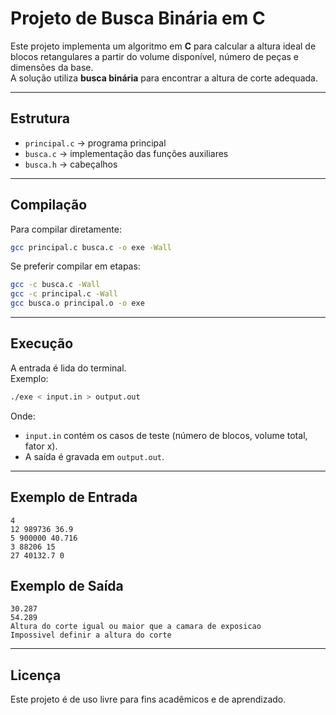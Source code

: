 # Projeto de Busca Binária em C

Este projeto implementa um algoritmo em **C** para calcular a altura ideal de blocos retangulares a partir do volume disponível, número de peças e dimensões da base.  
A solução utiliza **busca binária** para encontrar a altura de corte adequada.

---

## Estrutura
- `principal.c` → programa principal  
- `busca.c` → implementação das funções auxiliares  
- `busca.h` → cabeçalhos

---

## Compilação
Para compilar diretamente:
```bash
gcc principal.c busca.c -o exe -Wall
```

Se preferir compilar em etapas:
```bash
gcc -c busca.c -Wall
gcc -c principal.c -Wall
gcc busca.o principal.o -o exe
```

---

## Execução
A entrada é lida do terminal.  
Exemplo:
```bash
./exe < input.in > output.out
```

Onde:
- `input.in` contém os casos de teste (número de blocos, volume total, fator x).  
- A saída é gravada em `output.out`.

---

## Exemplo de Entrada
```
4
12 989736 36.9
5 900000 40.716
3 88206 15
27 40132.7 0
```

## Exemplo de Saída
```
30.287
54.289
Altura do corte igual ou maior que a camara de exposicao
Impossivel definir a altura do corte
```

---

## Licença
Este projeto é de uso livre para fins acadêmicos e de aprendizado.
